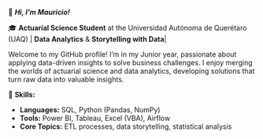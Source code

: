 👋 ***Hi, I'm Mauricio!***

🎓 **Actuarial Science Student** at the Universidad Autónoma de Querétaro (UAQ) | **Data Analytics** & **Storytelling with Data**| 

Welcome to my GitHub profile! I’m in my Junior year, passionate about applying data-driven insights to solve business challenges. I enjoy merging the worlds of actuarial science and data analytics, developing solutions that turn raw data into valuable insights.

💼 **Skills:**
- **Languages:** SQL, Python (Pandas, NumPy)
- **Tools:** Power BI, Tableau, Excel (VBA), Airflow
- **Core Topics:** ETL processes, data storytelling, statistical analysis
